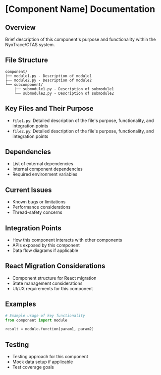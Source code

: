 # [Component Name] Documentation

## Overview
Brief description of this component's purpose and functionality within the NyxTrace/CTAS system.

## File Structure
```
component/
├── module1.py - Description of module1
├── module2.py - Description of module2
└── subcomponent/
    ├── submodule1.py - Description of submodule1
    └── submodule2.py - Description of submodule2
```

## Key Files and Their Purpose
- `file1.py`: Detailed description of the file's purpose, functionality, and integration points
- `file2.py`: Detailed description of the file's purpose, functionality, and integration points

## Dependencies
- List of external dependencies
- Internal component dependencies
- Required environment variables

## Current Issues
- Known bugs or limitations
- Performance considerations
- Thread-safety concerns

## Integration Points
- How this component interacts with other components
- APIs exposed by this component
- Data flow diagrams if applicable

## React Migration Considerations
- Component structure for React migration
- State management considerations
- UI/UX requirements for this component

## Examples
```python
# Example usage of key functionality
from component import module

result = module.function(param1, param2)
```

## Testing
- Testing approach for this component
- Mock data setup if applicable
- Test coverage goals